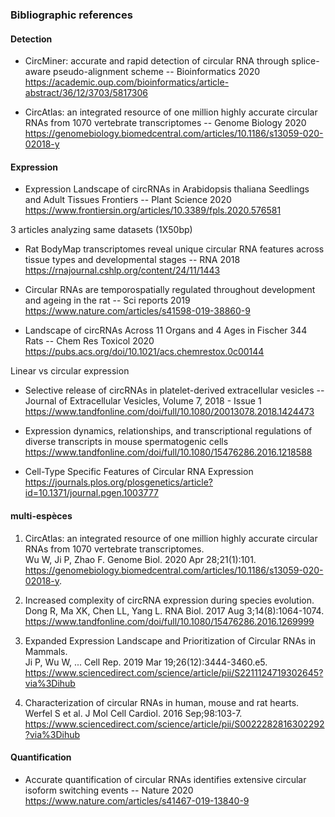 ### Bibliographic references

#### Detection
 - CircMiner: accurate and rapid detection of circular RNA through splice-aware pseudo-alignment scheme -- Bioinformatics 2020  
  https://academic.oup.com/bioinformatics/article-abstract/36/12/3703/5817306 

 - CircAtlas: an integrated resource of one million highly accurate circular RNAs from 1070 vertebrate transcriptomes -- Genome Biology 2020  
 https://genomebiology.biomedcentral.com/articles/10.1186/s13059-020-02018-y

#### Expression 
 - Expression Landscape of circRNAs in Arabidopsis thaliana Seedlings and Adult Tissues Frontiers -- Plant Science 2020  
  https://www.frontiersin.org/articles/10.3389/fpls.2020.576581
  
  
  3 articles analyzing same datasets (1X50bp)
 - Rat BodyMap transcriptomes reveal unique circular RNA features across tissue types and developmental stages -- RNA 2018  
  https://rnajournal.cshlp.org/content/24/11/1443
  
  - Circular RNAs are temporospatially regulated throughout development and ageing in the rat -- Sci reports 2019   
  https://www.nature.com/articles/s41598-019-38860-9       
      
  - Landscape of circRNAs Across 11 Organs and 4 Ages in Fischer 344 Rats -- Chem Res Toxicol 2020       
  https://pubs.acs.org/doi/10.1021/acs.chemrestox.0c00144
  
  Linear vs circular expression
  - Selective release of circRNAs in platelet-derived extracellular vesicles -- Journal of Extracellular Vesicles, Volume 7, 2018 - Issue 1
  https://www.tandfonline.com/doi/full/10.1080/20013078.2018.1424473
  
  - Expression dynamics, relationships, and transcriptional regulations of diverse transcripts in mouse spermatogenic cells
  https://www.tandfonline.com/doi/full/10.1080/15476286.2016.1218588
  
  - Cell-Type Specific Features of Circular RNA Expression  
  https://journals.plos.org/plosgenetics/article?id=10.1371/journal.pgen.1003777

 
  
#### multi-espèces
 
1. 	CircAtlas: an integrated resource of one million highly accurate circular RNAs from 1070 vertebrate transcriptomes.     
Wu W, Ji P, Zhao F.     Genome Biol. 2020 Apr 28;21(1):101.     
https://genomebiology.biomedcentral.com/articles/10.1186/s13059-020-02018-y.   
 
2. 	Increased complexity of circRNA expression during species evolution.    
Dong R, Ma XK, Chen LL, Yang L.    RNA Biol. 2017 Aug 3;14(8):1064-1074.    
https://www.tandfonline.com/doi/full/10.1080/15476286.2016.1269999   
 
3. 	Expanded Expression Landscape and Prioritization of Circular RNAs in Mammals.     
Ji P, Wu W, ...  Cell Rep. 2019 Mar 19;26(12):3444-3460.e5.   
https://www.sciencedirect.com/science/article/pii/S2211124719302645?via%3Dihub

4. 	Characterization of circular RNAs in human, mouse and rat hearts. 
Werfel S et al.   J Mol Cell Cardiol. 2016 Sep;98:103-7.    
https://www.sciencedirect.com/science/article/pii/S0022282816302292?via%3Dihub


 
#### Quantification
 - Accurate quantification of circular RNAs identifies extensive circular isoform switching events -- Nature 2020  
  https://www.nature.com/articles/s41467-019-13840-9
